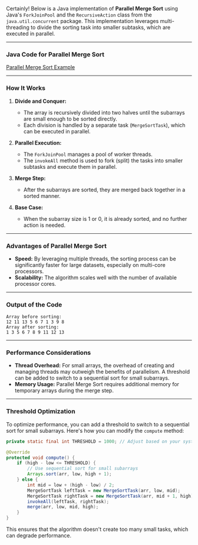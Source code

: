 Certainly! Below is a Java implementation of **Parallel Merge Sort** using Java's `ForkJoinPool` and the `RecursiveAction` class from the `java.util.concurrent` package. This implementation leverages multi-threading to divide the sorting task into smaller subtasks, which are executed in parallel.

---

### Java Code for Parallel Merge Sort

[Parallel Merge Sort Example](ParallelMergeSort.java)

---

### **How It Works**

1. **Divide and Conquer:**
    - The array is recursively divided into two halves until the subarrays are small enough to be sorted directly.
    - Each division is handled by a separate task (`MergeSortTask`), which can be executed in parallel.

2. **Parallel Execution:**
    - The `ForkJoinPool` manages a pool of worker threads.
    - The `invokeAll` method is used to fork (split) the tasks into smaller subtasks and execute them in parallel.

3. **Merge Step:**
    - After the subarrays are sorted, they are merged back together in a sorted manner.

4. **Base Case:**
    - When the subarray size is 1 or 0, it is already sorted, and no further action is needed.

---

### **Advantages of Parallel Merge Sort**
- **Speed:** By leveraging multiple threads, the sorting process can be significantly faster for large datasets, especially on multi-core processors.
- **Scalability:** The algorithm scales well with the number of available processor cores.

---

### **Output of the Code**

```
Array before sorting:
12 11 13 5 6 7 1 3 9 8 
Array after sorting:
1 3 5 6 7 8 9 11 12 13 
```

---

### **Performance Considerations**
- **Thread Overhead:** For small arrays, the overhead of creating and managing threads may outweigh the benefits of parallelism. A threshold can be added to switch to a sequential sort for small subarrays.
- **Memory Usage:** Parallel Merge Sort requires additional memory for temporary arrays during the merge step.

---

### **Threshold Optimization**
To optimize performance, you can add a threshold to switch to a sequential sort for small subarrays. Here's how you can modify the `compute` method:

```java
private static final int THRESHOLD = 1000; // Adjust based on your system

@Override
protected void compute() {
    if (high - low <= THRESHOLD) {
        // Use sequential sort for small subarrays
        Arrays.sort(arr, low, high + 1);
    } else {
        int mid = low + (high - low) / 2;
        MergeSortTask leftTask = new MergeSortTask(arr, low, mid);
        MergeSortTask rightTask = new MergeSortTask(arr, mid + 1, high);
        invokeAll(leftTask, rightTask);
        merge(arr, low, mid, high);
    }
}
```

This ensures that the algorithm doesn't create too many small tasks, which can degrade performance.